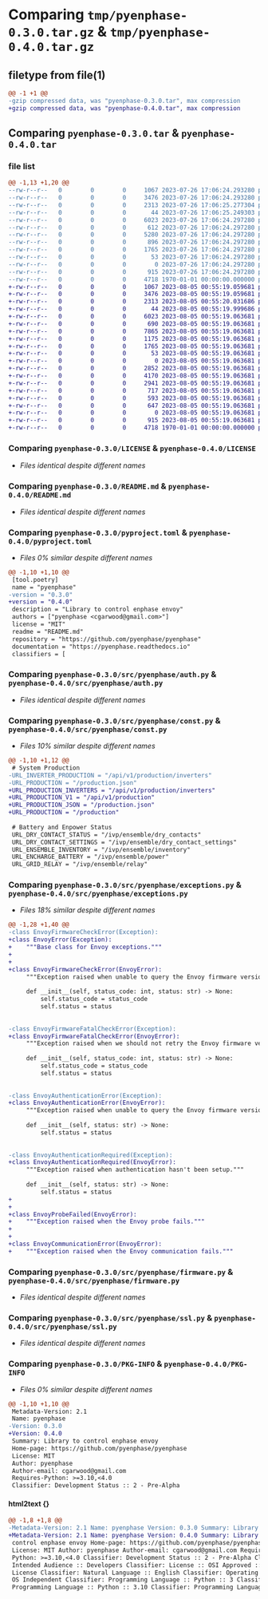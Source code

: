 # Comparing `tmp/pyenphase-0.3.0.tar.gz` & `tmp/pyenphase-0.4.0.tar.gz`

## filetype from file(1)

```diff
@@ -1 +1 @@
-gzip compressed data, was "pyenphase-0.3.0.tar", max compression
+gzip compressed data, was "pyenphase-0.4.0.tar", max compression
```

## Comparing `pyenphase-0.3.0.tar` & `pyenphase-0.4.0.tar`

### file list

```diff
@@ -1,13 +1,20 @@
--rw-r--r--   0        0        0     1067 2023-07-26 17:06:24.293280 pyenphase-0.3.0/LICENSE
--rw-r--r--   0        0        0     3476 2023-07-26 17:06:24.293280 pyenphase-0.3.0/README.md
--rw-r--r--   0        0        0     2313 2023-07-26 17:06:25.277304 pyenphase-0.3.0/pyproject.toml
--rw-r--r--   0        0        0       44 2023-07-26 17:06:25.249303 pyenphase-0.3.0/src/pyenphase/__init__.py
--rw-r--r--   0        0        0     6023 2023-07-26 17:06:24.297280 pyenphase-0.3.0/src/pyenphase/auth.py
--rw-r--r--   0        0        0      612 2023-07-26 17:06:24.297280 pyenphase-0.3.0/src/pyenphase/const.py
--rw-r--r--   0        0        0     5280 2023-07-26 17:06:24.297280 pyenphase-0.3.0/src/pyenphase/envoy.py
--rw-r--r--   0        0        0      896 2023-07-26 17:06:24.297280 pyenphase-0.3.0/src/pyenphase/exceptions.py
--rw-r--r--   0        0        0     1765 2023-07-26 17:06:24.297280 pyenphase-0.3.0/src/pyenphase/firmware.py
--rw-r--r--   0        0        0       53 2023-07-26 17:06:24.297280 pyenphase-0.3.0/src/pyenphase/main.py
--rw-r--r--   0        0        0        0 2023-07-26 17:06:24.297280 pyenphase-0.3.0/src/pyenphase/py.typed
--rw-r--r--   0        0        0      915 2023-07-26 17:06:24.297280 pyenphase-0.3.0/src/pyenphase/ssl.py
--rw-r--r--   0        0        0     4718 1970-01-01 00:00:00.000000 pyenphase-0.3.0/PKG-INFO
+-rw-r--r--   0        0        0     1067 2023-08-05 00:55:19.059681 pyenphase-0.4.0/LICENSE
+-rw-r--r--   0        0        0     3476 2023-08-05 00:55:19.059681 pyenphase-0.4.0/README.md
+-rw-r--r--   0        0        0     2313 2023-08-05 00:55:20.031686 pyenphase-0.4.0/pyproject.toml
+-rw-r--r--   0        0        0       44 2023-08-05 00:55:19.999686 pyenphase-0.4.0/src/pyenphase/__init__.py
+-rw-r--r--   0        0        0     6023 2023-08-05 00:55:19.063681 pyenphase-0.4.0/src/pyenphase/auth.py
+-rw-r--r--   0        0        0      690 2023-08-05 00:55:19.063681 pyenphase-0.4.0/src/pyenphase/const.py
+-rw-r--r--   0        0        0     7865 2023-08-05 00:55:19.063681 pyenphase-0.4.0/src/pyenphase/envoy.py
+-rw-r--r--   0        0        0     1175 2023-08-05 00:55:19.063681 pyenphase-0.4.0/src/pyenphase/exceptions.py
+-rw-r--r--   0        0        0     1765 2023-08-05 00:55:19.063681 pyenphase-0.4.0/src/pyenphase/firmware.py
+-rw-r--r--   0        0        0       53 2023-08-05 00:55:19.063681 pyenphase-0.4.0/src/pyenphase/main.py
+-rw-r--r--   0        0        0        0 2023-08-05 00:55:19.063681 pyenphase-0.4.0/src/pyenphase/models/__init__.py
+-rw-r--r--   0        0        0     2852 2023-08-05 00:55:19.063681 pyenphase-0.4.0/src/pyenphase/models/dry_contacts.py
+-rw-r--r--   0        0        0     4170 2023-08-05 00:55:19.063681 pyenphase-0.4.0/src/pyenphase/models/encharge.py
+-rw-r--r--   0        0        0     2941 2023-08-05 00:55:19.063681 pyenphase-0.4.0/src/pyenphase/models/enpower.py
+-rw-r--r--   0        0        0      717 2023-08-05 00:55:19.063681 pyenphase-0.4.0/src/pyenphase/models/envoy.py
+-rw-r--r--   0        0        0      593 2023-08-05 00:55:19.063681 pyenphase-0.4.0/src/pyenphase/models/inverter.py
+-rw-r--r--   0        0        0      647 2023-08-05 00:55:19.063681 pyenphase-0.4.0/src/pyenphase/models/system_production.py
+-rw-r--r--   0        0        0        0 2023-08-05 00:55:19.063681 pyenphase-0.4.0/src/pyenphase/py.typed
+-rw-r--r--   0        0        0      915 2023-08-05 00:55:19.063681 pyenphase-0.4.0/src/pyenphase/ssl.py
+-rw-r--r--   0        0        0     4718 1970-01-01 00:00:00.000000 pyenphase-0.4.0/PKG-INFO
```

### Comparing `pyenphase-0.3.0/LICENSE` & `pyenphase-0.4.0/LICENSE`

 * *Files identical despite different names*

### Comparing `pyenphase-0.3.0/README.md` & `pyenphase-0.4.0/README.md`

 * *Files identical despite different names*

### Comparing `pyenphase-0.3.0/pyproject.toml` & `pyenphase-0.4.0/pyproject.toml`

 * *Files 0% similar despite different names*

```diff
@@ -1,10 +1,10 @@
 [tool.poetry]
 name = "pyenphase"
-version = "0.3.0"
+version = "0.4.0"
 description = "Library to control enphase envoy"
 authors = ["pyenphase <cgarwood@gmail.com>"]
 license = "MIT"
 readme = "README.md"
 repository = "https://github.com/pyenphase/pyenphase"
 documentation = "https://pyenphase.readthedocs.io"
 classifiers = [
```

### Comparing `pyenphase-0.3.0/src/pyenphase/auth.py` & `pyenphase-0.4.0/src/pyenphase/auth.py`

 * *Files identical despite different names*

### Comparing `pyenphase-0.3.0/src/pyenphase/const.py` & `pyenphase-0.4.0/src/pyenphase/const.py`

 * *Files 10% similar despite different names*

```diff
@@ -1,10 +1,12 @@
 # System Production
-URL_INVERTER_PRODUCTION = "/api/v1/production/inverters"
-URL_PRODUCTION = "/production.json"
+URL_PRODUCTION_INVERTERS = "/api/v1/production/inverters"
+URL_PRODUCTION_V1 = "/api/v1/production"
+URL_PRODUCTION_JSON = "/production.json"
+URL_PRODUCTION = "/production"
 
 # Battery and Enpower Status
 URL_DRY_CONTACT_STATUS = "/ivp/ensemble/dry_contacts"
 URL_DRY_CONTACT_SETTINGS = "/ivp/ensemble/dry_contact_settings"
 URL_ENSEMBLE_INVENTORY = "/ivp/ensemble/inventory"
 URL_ENCHARGE_BATTERY = "/ivp/ensemble/power"
 URL_GRID_RELAY = "/ivp/ensemble/relay"
```

### Comparing `pyenphase-0.3.0/src/pyenphase/exceptions.py` & `pyenphase-0.4.0/src/pyenphase/exceptions.py`

 * *Files 18% similar despite different names*

```diff
@@ -1,28 +1,40 @@
-class EnvoyFirmwareCheckError(Exception):
+class EnvoyError(Exception):
+    """Base class for Envoy exceptions."""
+
+
+class EnvoyFirmwareCheckError(EnvoyError):
     """Exception raised when unable to query the Envoy firmware version."""
 
     def __init__(self, status_code: int, status: str) -> None:
         self.status_code = status_code
         self.status = status
 
 
-class EnvoyFirmwareFatalCheckError(Exception):
+class EnvoyFirmwareFatalCheckError(EnvoyError):
     """Exception raised when we should not retry the Envoy firmware version."""
 
     def __init__(self, status_code: int, status: str) -> None:
         self.status_code = status_code
         self.status = status
 
 
-class EnvoyAuthenticationError(Exception):
+class EnvoyAuthenticationError(EnvoyError):
     """Exception raised when unable to query the Envoy firmware version."""
 
     def __init__(self, status: str) -> None:
         self.status = status
 
 
-class EnvoyAuthenticationRequired(Exception):
+class EnvoyAuthenticationRequired(EnvoyError):
     """Exception raised when authentication hasn't been setup."""
 
     def __init__(self, status: str) -> None:
         self.status = status
+
+
+class EnvoyProbeFailed(EnvoyError):
+    """Exception raised when the Envoy probe fails."""
+
+
+class EnvoyCommunicationError(EnvoyError):
+    """Exception raised when the Envoy communication fails."""
```

### Comparing `pyenphase-0.3.0/src/pyenphase/firmware.py` & `pyenphase-0.4.0/src/pyenphase/firmware.py`

 * *Files identical despite different names*

### Comparing `pyenphase-0.3.0/src/pyenphase/ssl.py` & `pyenphase-0.4.0/src/pyenphase/ssl.py`

 * *Files identical despite different names*

### Comparing `pyenphase-0.3.0/PKG-INFO` & `pyenphase-0.4.0/PKG-INFO`

 * *Files 0% similar despite different names*

```diff
@@ -1,10 +1,10 @@
 Metadata-Version: 2.1
 Name: pyenphase
-Version: 0.3.0
+Version: 0.4.0
 Summary: Library to control enphase envoy
 Home-page: https://github.com/pyenphase/pyenphase
 License: MIT
 Author: pyenphase
 Author-email: cgarwood@gmail.com
 Requires-Python: >=3.10,<4.0
 Classifier: Development Status :: 2 - Pre-Alpha
```

#### html2text {}

```diff
@@ -1,8 +1,8 @@
-Metadata-Version: 2.1 Name: pyenphase Version: 0.3.0 Summary: Library to
+Metadata-Version: 2.1 Name: pyenphase Version: 0.4.0 Summary: Library to
 control enphase envoy Home-page: https://github.com/pyenphase/pyenphase
 License: MIT Author: pyenphase Author-email: cgarwood@gmail.com Requires-
 Python: >=3.10,<4.0 Classifier: Development Status :: 2 - Pre-Alpha Classifier:
 Intended Audience :: Developers Classifier: License :: OSI Approved :: MIT
 License Classifier: Natural Language :: English Classifier: Operating System ::
 OS Independent Classifier: Programming Language :: Python :: 3 Classifier:
 Programming Language :: Python :: 3.10 Classifier: Programming Language ::
```

